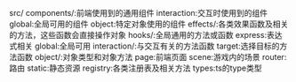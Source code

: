 src/
    components/:前端使用到的通用组件
        interaction:交互时使用到的组件
        global:全局可用的组件
        object:特定对象使用的组件
    effects/:各类效果函数及相关的方法，这些函数会直接操作对象
    hooks/:全局通用的方法或函数
        express:表达式相关
        global:全局可用
    interaction/:与交互有关的方法函数
        target:选择目标的方法函数
    object/:对象类型和对象方法
    page:前端页面
        scene:游戏内的场景
    router:路由
    static:静态资源
        registry:各类注册表及相关方法
    types:ts的type类型
